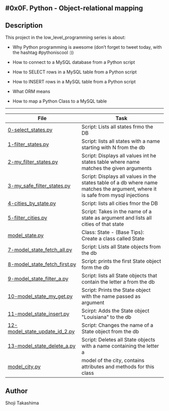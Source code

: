 #0x0F. Python - Object-relational mapping
---
## Description

This project in the low_level_programming series is about:

* Why Python programming is awesome (don’t forget to tweet today, with the hashtag #pythoniscool :))

* How to connect to a MySQL database from a Python script

* How to SELECT rows in a MySQL table from a Python script

* How to INSERT rows in a MySQL table from a Python script

* What ORM means

* How to map a Python Class to a MySQL table

---
File|Task
---|---
[0-select_states.py ](./0-select_states.py ) | Script: Lists all states frmo the DB
[1-filter_states.py ](./1-filter_states.py ) | Script: lists all states with a name starting with N from the db
[2-my_filter_states.py ](./2-my_filter_states.py ) | Script: Displays all values int he states table where name matches the given arguments
[3-my_safe_filter_states.py ](./3-my_safe_filter_states.py ) | Script: Displays all values in the states table of a db where name matches the argument, where it is safe from mysql injections
[4-cities_by_state.py ](./4-cities_by_state.py ) | Script: lists all cities fmor the DB
[5-filter_cities.py ](./5-filter_cities.py ) | Script: Takes in the name of a state as argument and lists all cities of that state
[model_state.py](model_state.py) | Class: State - (Base Tips): Create a class called State
[7-model_state_fetch_all.py ](./7-model_state_fetch_all.py ) | Script: Lists all State objects from the db
[8-model_state_fetch_first.py ](./8-model_state_fetch_first.py ) | Script: prints the first State object form the db
[9-model_state_filter_a.py ](./9-model_state_filter_a.py ) | Script: lists all State objects that contain the letter a from the db
[10-model_state_my_get.py ](./10-model_state_my_get.py ) | Script: Prints the State object with the name passed as argument
[11-model_state_insert.py ](./11-model_state_insert.py ) | Scirpt: Adds the State object "Louisiana" to the db
[12-model_state_update_id_2.py ](./12-model_state_update_id_2.py ) | Script: Changes the name of a State object from the db
[13-model_state_delete_a.py ](./13-model_state_delete_a.py ) | Script: Deletes all State objects with a name containing the letter a
[model_city.py](./model_city.py) | model of the city, contains attributes and methods for this class

## Author
 Shoji Takashima

